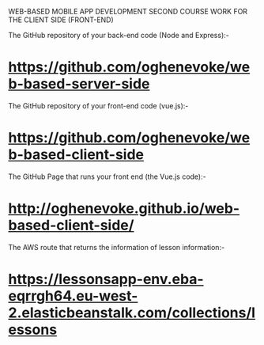 WEB-BASED MOBILE APP DEVELOPMENT SECOND COURSE WORK FOR THE CLIENT SIDE (FRONT-END)


The GitHub repository of your back-end code (Node and Express):-

# https://github.com/oghenevoke/web-based-server-side


The GitHub repository of your front-end code (vue.js):-

# https://github.com/oghenevoke/web-based-client-side


The GitHub Page that runs your front end (the Vue.js code):-

# http://oghenevoke.github.io/web-based-client-side/


The AWS route that returns the information of lesson information:-

# https://lessonsapp-env.eba-eqrrgh64.eu-west-2.elasticbeanstalk.com/collections/lessons


    
